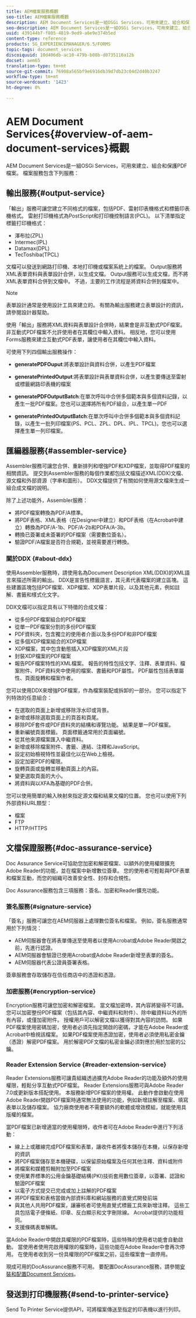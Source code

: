 ```yaml
---
title: AEM檔案服務概觀
seo-title: AEM檔案服務概觀
description: AEM Document Services是一組OSGi Services，可用來建立、組合和保護PDF檔案。
seo-description: AEM Document Services是一組OSGi Services，可用來建立、組合和保護PDF檔案。
uuid: 439144b7-f805-4819-9ed9-a6e9e374b5ed
content-type: reference
products: SG_EXPERIENCEMANAGER/6.5/FORMS
topic-tags: document_services
discoiquuid: 10d406db-ac10-479b-b08b-d0735116a12b
docset: aem65
translation-type: tm+mt
source-git-commit: 76908a565bf9e6916db39d7db23c04d2d40b3247
workflow-type: tm+mt
source-wordcount: '1423'
ht-degree: 0%

---
```



# AEM Document Services{#overview-of-aem-document-services}概觀

AEM Document Services是一組OSGi Services，可用來建立、組合和保護PDF檔案。 檔案服務包含下列服務：

## 輸出服務{#output-service}

「輸出」服務可讓您建立不同格式的檔案，包括PDF、雷射印表機格式和標籤印表機格式。 雷射打印機格式為PostScript和打印機控制語言(PCL)。 以下清單指定標籤打印機格式：

* 澤布拉(ZPL)
* Intermec(IPL)
* Datamax(DPL)
* TecToshiba(TPCL)

文檔可以發送到網路打印機、本地打印機或檔案系統上的檔案。 Output服務將XML表單資料與表單設計合併，以生成文檔。 Output服務可以生成文檔，而不將XML表單資料合併到文檔中。 不過，主要的工作流程是將資料合併到檔案中。

>[!NOTE]
>
>表單設計通常是使用設計工具來建立的。 有關為輸出服務建立表單設計的資訊，請參閱設計器幫助。

使用「輸出」服務將XML資料與表單設計合併時，結果會是非互動式PDF檔案。 非互動式PDF檔案不允許使用者在其欄位中輸入資料。 相反地，您可以使用Forms服務來建立互動式PDF表單，讓使用者在其欄位中輸入資料。

可使用下列四個輸出服務操作：

* **generatePDFOuput**:將表單設計與資料合併，以產生PDF檔案
* **generatePrintedOutput**:將表單設計與表單資料合併，以產生要傳送至雷射或標籤網路印表機的檔案

* **generatePDFOutputBatch**:在單次呼叫中合併多個範本與多個資料記錄，以產生一批PDF檔案。您也可以選擇將所有PDF組合，以產生單一PDF
* **generatePrintedOutputBatch**:在單次呼叫中合併多個範本與多個資料記錄，以產生一批列印檔案(PS、PCL、ZPL、DPL、IPL、TPCL)。您也可以選擇產生單一列印檔案。

## 匯編器服務{#assembler-service}

Assembler服務可讓您合併、重新排列和增強PDF和XDP檔案，並取得PDF檔案的相關資訊。 提交到Assembler服務的每個作業都包括文檔描述XML(DDX)文檔、源文檔和外部資源（字串和圖形）。 DDX文檔提供了有關如何使用源文檔來生成一組合成文檔的說明。

除了上述功能外，Assembler服務：

* 將PDF檔案轉換為PDF/A標準。
* 將PDF表格、XML表格（在Designer中建立）和PDF表格（在Acrobat中建立）轉換為PDF/A-1b、PDF/A-2b和PDFA/A-3b。
* 轉換已簽署或未簽署的PDF檔案（需要數位簽名）。
* 驗證PDF/A檔案是否符合規範，並視需要進行轉換。

### 關於DDX {#about-ddx}

使用Assembler服務時，請使用名為Document Description XML(DDX)的XML語言來描述所需的輸出。 DDX是宣告性標籤語言，其元素代表檔案的建立區塊。 這些建置區塊包括PDF檔案、XDP檔案、XDP表單片段，以及其他元素，例如註解、書籤和樣式化文字。

DDX文檔可以指定具有以下特徵的合成文檔：

* 從多份PDF檔案組合的PDF檔案
* 從單一PDF檔案分割的多份PDF檔案
* PDF資料夾，包含獨立的使用者介面以及多份PDF和非PDF檔案
* 從多個XDP檔案組合的XDP檔案
* XDP檔案，其中包含動態插入XDP檔案的XML片段
* 封裝XDP檔案的PDF檔案
* 報告PDF檔案特性的XML檔案。 報告的特性包括文字、注釋、表單資料、檔案附件、PDF資料夾中使用的檔案、書籤和PDF屬性。 PDF屬性包括表單屬性、頁面旋轉和檔案作者。

您可以使用DDX來增強PDF檔案，作為檔案裝配或拆卸的一部分。 您可以指定下列特效的任意組合：

* 在選取的頁面上新增或移除浮水印或背景。
* 新增或移除選取頁面上的頁首和頁尾。
* 移除PDF套件或PDF資料夾的結構和導覽功能。 結果是單一PDF檔案。
* 重新編號頁面標籤。 頁面標籤通常用於頁面編號。
* 從其他來源檔案匯入中繼資料。
* 新增或移除檔案附件、書籤、連結、注釋和JavaScript。
* 設定初始檢視特性並最佳化以在Web上檢視。
* 設定加密PDF的權限。
* 旋轉頁面或旋轉並移動頁面上的內容。
* 變更選取頁面的大小。
* 將資料與以XFA為基礎的PDF合併。

您可以使用簡單的輸入映射來指定源文檔和結果文檔的位置。 您也可以使用下列外部資料URL類型：

* 檔案
* FTP
* HTTP/HTTPS

## 文檔保證服務{#doc-assurance-service}

Doc Assurance Service可協助您加密和解密檔案、以額外的使用權限擴充Adobe Reader的功能，並在檔案中新增數位簽章。 您的使用者可輕鬆與PDF表單和檔案互動，而您的組織可改善安全性、封存和合規性。

Doc Assurance服務包含三項服務：簽名、加密和Reader擴充功能。

### 簽名服務{#signature-service}

「簽名」服務可讓您在AEM伺服器上處理數位簽名和檔案。 例如，簽名服務通常用於下列情況：

* AEM伺服器會在將表單傳送至使用者以使用Acrobat或Adobe Reader開啟之前，先進行認證。
* AEM伺服器會驗證已使用Acrobat或Adobe Reader新增至表單的簽名。
* AEM伺服器代表公證員簽署表格。

簽章服務會存取儲存在信任商店中的憑證和憑證。

### 加密服務{#encryption-service}

Encryption服務可讓您加密和解密檔案。 當文檔加密時，其內容將變得不可讀。 您可以加密整份PDF檔案（包括其內容、中繼資料和附件）、除中繼資料以外的所有內容，或僅加密附件。 授權用戶可以解密文檔以獲得對其內容的訪問。 如果PDF檔案使用密碼加密，使用者必須先指定開啟的密碼，才能在Adobe Reader或Acrobat中檢視該檔案。 如果PDF檔案使用憑證加密，使用者必須使用私密金鑰（憑證）解密PDF檔案。 用於解密PDF文檔的私密金鑰必須對應於用於加密的公鑰。

### Reader Extension Service {#reader-extension-service}

Reader Extensions服務可讓貴組織透過擴充Adobe Reader的功能及額外的使用權限，輕鬆分享互動式PDF檔案。 Reader Extensions服務可與Adobe Reader 7.0或更新版本搭配使用。 本服務新增PDF檔案的使用權。 此動作會啟動在使用Adobe Reader開啟PDF檔案時通常無法使用的功能，例如新增註解至檔案、填寫表單以及儲存檔案。 協力廠商使用者不需要額外的軟體或增效模組，就能使用具版權的檔案。

當PDF檔案已新增適當的使用權限時，收件者可在Adobe Reader中進行下列活動：

* 線上上或離線完成PDF檔案和表單，讓收件者將復本儲存在本機，以保存新增的資訊
* 將PDF檔案儲存至本機硬碟，以保留原始檔案及任何其他注釋、資料或附件
* 將檔案和媒體剪輯附加至PDF檔案
* 使用業界標準的公用金鑰基礎結構(PKI)技術套用數位簽章，以簽署、認證和驗證PDF檔案
* 以電子方式提交已完成或加上註解的PDF檔案
* 將PDF檔案和表格當做內部資料庫和網站服務的直覺式開發前端
* 與其他人共用PDF檔案，讓審核者可使用直覺式標籤工具來新增注釋。 這些工具包括電子便條紙、印章、反白顯示和文字刪除線。 Acrobat提供的功能相同。
* 支援條碼表單解碼。

當Adobe Reader中開啟具權限的PDF檔案時，這些特殊的使用者功能會自動啟動。 當使用者使用完啟用權限的檔案時，這些功能在Adobe Reader中會再次停用。 在使用者收到另一份具權限的PDF檔案之前，這些檔案會一直停用。

現成可用的DocAssurance服務不可用。 要配置DocAssurance服務，請參閱[安裝和配置Document Services](../../forms/using/install-configure-document-services.md)。

## 發送到打印機服務{#send-to-printer-service}

Send To Printer Service提供API，可將檔案傳送至指定的印表機以進行列印。
